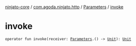 [ninjato-core](../../index.md) / [com.agoda.ninjato.http](../index.md) / [Parameters](index.md) / [invoke](./invoke.md)

# invoke

`operator fun invoke(receiver: `[`Parameters`](index.md)`.() -> `[`Unit`](https://kotlinlang.org/api/latest/jvm/stdlib/kotlin/-unit/index.html)`): `[`Unit`](https://kotlinlang.org/api/latest/jvm/stdlib/kotlin/-unit/index.html)